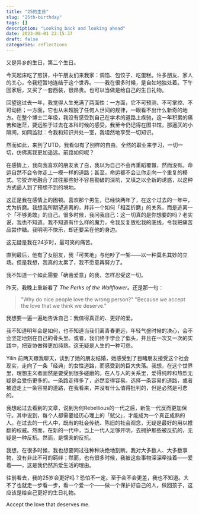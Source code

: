 ```yaml
---
title: "25的生日"
slug: "25th-birthday"
tags: []
description: "Looking back and looking ahead"
date: 2023-08-01 22:15:37
draft: false
categories: reflections 
---
```


又是异乡的生日，第二个生日。

今天起床吃了煎饼，中午朋友们来我家：调馅、包饺子、吃蛋糕。许多朋友、家人的关心，令我短暂地连结于这个世界。——我在很多时候，是自如地独处着。下午回家后，又买了一套西装，很昂贵。也可以当做是给自己的生日礼物。

回望这过去一年，我觉得人生充满了两面性：一方面，它不可预测、不可掌控、不可动摇；一方面，它也从未超脱了任何人世间的规律，一眼看不出什么新奇的地方。在整个博士二年级，我没有感受到自己在学术的道路上疾驰，这一年积累的痛苦和迷茫，要远胜于过去在本科时候的感受。我至今仍记得在图书馆，那逼仄的小隔间，如同监狱：令我和知识共处一室，我坦然地享受一切知识。

然而如此，来到了UTD，我看似有了别样的自由，全然的职业来学习，一切一切，仿佛离我更加遥远。前路如何呢？

在感情上，我向我喜欢的朋友表了白，我以为自己不会再重蹈覆辙，然而没有。命运自然不会令你走上一模一样的道路；甚至，命运都不会让你走向一个重复的模式。它狡诈地融合了过往那些好不容易勘破的深坑，又填之以全新的诱惑，以这种方式逼人到了预想不到的境地。

这正是我在感情上的困顿。喜欢那个男生，已经快两年了，在这个过去的一年中，尤为折磨。我想我所期望逃离的，并非一个如何「相互折磨」的关系，而是逃离一个「不够勇敢」的自己。很多时候，我问我自己：这一切真的是你想要的吗？老实说，我也不知道。我不知道有什么样的魔力，令我反复放松我的底线，令我把痛苦品尝作糖。我明明不快乐，却还要呆在他的身边。

这无疑是我在24岁时，最可笑的痛苦。

直到最后，他有了女朋友，我「可笑地」与他吵了一架——以一种莫名其妙的立场。但是我想，我真的太累了，我不愿意再努力了。

我不知道一个如此需要「确凿爱意」的我，怎样忍受这一切。

昨天，我晚上重新看了 *The Perks of the Wallflower*。还是那一句：

> "Why do nice people love the wrong person?"
> "Because we accept the love that we think we deserve."

我想要一遍一遍地告诉自己：我值得真正的、更好的爱。

我不知道明年会是如何，也不知道当我们离青春更远，年轻气盛时候的决心，会不会坚定地刻在自己的骨头里。或者，我们终于学会了低头，并且在一次又一次的实践中，把妥协做得更加纯熟。这无疑是人生的一种可悲。

Yilin 前两天跟我聊天，谈到了她的朋友结婚，她感受到了目睹朋友接受这个社会现实，走向了一条「经典」的女性道路，而感受到的巨大失落。我想，在这个世界里，理想主义者固然是要受到很多磋磨的。在人与人的关系里，爱得纯粹和热烈无疑是会受伤更多的。一条路走得多了，必然变得容易。选择一条容易的道路，或者被迫走上一条容易的道路，在我看来，并没有什么值得批判的，但是必然是可悲的。

我想起过去看到的文章，说到为何Rebellious的一代之后，新生一代反而更加保守。其中说到，每个人都需要经历心理上的「弑父」，才能成为一个真正成熟的人。在过去的一代人中，既有的社会传统、陈旧的社会观念，无疑是最好的用以推翻的权威。然而，在新的一代中，当上一代人足够开明，去拥护那些被反抗的，无疑是一种反抗。然而，是懦夫的反抗。

我想，在很多时候，我也想要同过往种种决绝地割断。我对大多数人、大多数事物，没有非此不可的羁绊；然而，也有很多时候，我被这些事物深深牵挂着——爱着——，这是我仍然热爱生活的理由。

往前看去，我的25岁会更好吗？恐怕不一定。至于会不会更差，我也不知道。大不了也就走一步看一步，看一个爱一个——做一个保护好自己的人，做回孩子，这应该是给自己更好的生日礼物。

Accept the love that deserves me.